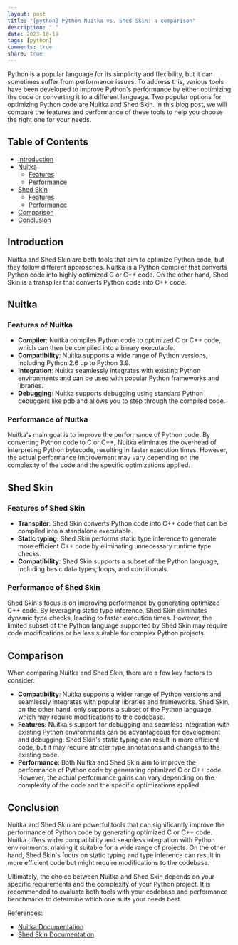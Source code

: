 ```yaml
---
layout: post
title: "[python] Python Nuitka vs. Shed Skin: a comparison"
description: " "
date: 2023-10-19
tags: [python]
comments: true
share: true
---
```


Python is a popular language for its simplicity and flexibility, but it can sometimes suffer from performance issues. To address this, various tools have been developed to improve Python's performance by either optimizing the code or converting it to a different language. Two popular options for optimizing Python code are Nuitka and Shed Skin. In this blog post, we will compare the features and performance of these tools to help you choose the right one for your needs.

## Table of Contents

- [Introduction](#introduction)
- [Nuitka](#nuitka)
  - [Features](#features-of-nuitka)
  - [Performance](#performance-of-nuitka)
- [Shed Skin](#shed-skin)
  - [Features](#features-of-shed-skin)
  - [Performance](#performance-of-shed-skin)
- [Comparison](#comparison)
- [Conclusion](#conclusion)

## Introduction

Nuitka and Shed Skin are both tools that aim to optimize Python code, but they follow different approaches. Nuitka is a Python compiler that converts Python code into highly optimized C or C++ code. On the other hand, Shed Skin is a transpiler that converts Python code into C++ code.

## Nuitka

### Features of Nuitka

- **Compiler**: Nuitka compiles Python code to optimized C or C++ code, which can then be compiled into a binary executable.
- **Compatibility**: Nuitka supports a wide range of Python versions, including Python 2.6 up to Python 3.9.
- **Integration**: Nuitka seamlessly integrates with existing Python environments and can be used with popular Python frameworks and libraries.
- **Debugging**: Nuitka supports debugging using standard Python debuggers like pdb and allows you to step through the compiled code.

### Performance of Nuitka

Nuitka's main goal is to improve the performance of Python code. By converting Python code to C or C++, Nuitka eliminates the overhead of interpreting Python bytecode, resulting in faster execution times. However, the actual performance improvement may vary depending on the complexity of the code and the specific optimizations applied.

## Shed Skin

### Features of Shed Skin

- **Transpiler**: Shed Skin converts Python code into C++ code that can be compiled into a standalone executable.
- **Static typing**: Shed Skin performs static type inference to generate more efficient C++ code by eliminating unnecessary runtime type checks.
- **Compatibility**: Shed Skin supports a subset of the Python language, including basic data types, loops, and conditionals.

### Performance of Shed Skin

Shed Skin's focus is on improving performance by generating optimized C++ code. By leveraging static type inference, Shed Skin eliminates dynamic type checks, leading to faster execution times. However, the limited subset of the Python language supported by Shed Skin may require code modifications or be less suitable for complex Python projects.

## Comparison

When comparing Nuitka and Shed Skin, there are a few key factors to consider:

- **Compatibility**: Nuitka supports a wider range of Python versions and seamlessly integrates with popular libraries and frameworks. Shed Skin, on the other hand, only supports a subset of the Python language, which may require modifications to the codebase.
- **Features**: Nuitka's support for debugging and seamless integration with existing Python environments can be advantageous for development and debugging. Shed Skin's static typing can result in more efficient code, but it may require stricter type annotations and changes to the existing code.
- **Performance**: Both Nuitka and Shed Skin aim to improve the performance of Python code by generating optimized C or C++ code. However, the actual performance gains can vary depending on the complexity of the code and the specific optimizations applied.

## Conclusion

Nuitka and Shed Skin are powerful tools that can significantly improve the performance of Python code by generating optimized C or C++ code. Nuitka offers wider compatibility and seamless integration with Python environments, making it suitable for a wide range of projects. On the other hand, Shed Skin's focus on static typing and type inference can result in more efficient code but might require modifications to the codebase.

Ultimately, the choice between Nuitka and Shed Skin depends on your specific requirements and the complexity of your Python project. It is recommended to evaluate both tools with your codebase and performance benchmarks to determine which one suits your needs best.

References:
- [Nuitka Documentation](https://nuitka.net/doc/)
- [Shed Skin Documentation](https://shedskin.github.io/shedskin/)